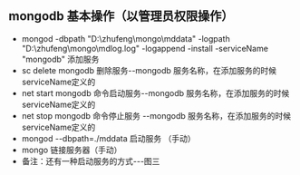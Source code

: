 ## mongodb 基本操作（以管理员权限操作）

- mongod -dbpath "D:\zhufeng\mongo\mddata" -logpath "D:\zhufeng\mongo\mdlog.log" -logappend  -install -serviceName "mongodb"     添加服务
- sc delete mongodb   删除服务--mongodb 服务名称，在添加服务的时候serviceName定义的
- net start mongodb  命令启动服务--mongodb 服务名称，在添加服务的时候serviceName定义的
- net stop mongodb  命令停止服务  --mongodb 服务名称，在添加服务的时候serviceName定义的
- mongod --dbpath=./mddata 启动服务 （手动）
- mongo 链接服务器（手动）
- 备注：还有一种启动服务的方式---图三
 
